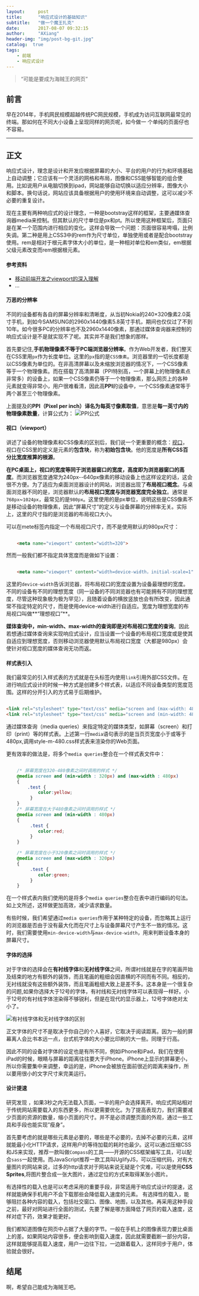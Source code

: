 ```yaml
---
layout:     post
title:      "响应式设计的基础知识"
subtitle:   "做一个魔王扎克"
date:       2017-08-07 09:32:15
author:     "AXiang"
header-img: "img/post-bg-git.jpg"
catalog:  true
tags:
    - 前端
    - 响应式设计
---
```

> “可能是要成为海贼王的网页”

## 前言

早在2014年，手机网民规模超越传统PC网民规模，手机成为访问互联网最常见的终端。那如何在不同大小设备上呈现同样的网页呢，如今做一
个单纯的页面仔也不容易。

---

## 正文

响应式设计，理念是设计和开发应根据屏幕的大小、平台的用户的行为和环境基础上自动调整；它应该有一个灵活的网格和布局，图像和CSS能够智能的组合使用。比如说用户从电脑切换到ipad，网站能够自动切换以适应分辨率，图像大小和脚本。换句话说，网站应该具备根据用户的使用环境来自动调整，这可以减少不必要的重复设计。

现在主要有两种响应式的设计理念，一种是bootstray这样的框架，主要通媒体查询器media来控制。但其默认的尺寸单位是px和pt。所以使用这种框架后，页面只是在某一个范围内进行相应的变化。这样会导致一个问题：页面很容易垮塌，比例失调。第二种是用上CSS3中的rem作为尺寸单位，单独使用或者是配合bootstray使用。rem是相对于根元素字体大小的单位，是一种相对单位和em类似，em根据父级元素改变而rem根据根元素。

#### 参考资料

- [移动前端开发之viewport的深入理解](http://mp.weixin.qq.com/s?__biz=MzA5NTM2MTEzNw==&mid=388124021&idx=1&sn=175ee9b47b17dde0f30f6c42130ed5e2&scene=2&srcid=10014LSu0sE98eaP14RHzaMw&from=timeline&isappinstalled=0#rd)
- ...


#### 万恶的分辨率

不同的设备都有各自的屏幕分辨率和清晰度，从当初Nokia的240×320像素2.0英寸手机，到如今SAMSUNG的2960x1440像素5.8英寸手机，期间也仅仅过了不到10年。如今很多PC的分辨率也不及2960x1440像素，那通过媒体查询器来控制的响应式设计是不是就实现不了呢。其实并不是我们想象的那样。

首先要记住,**手机物理像素不等于PC端浏览器分辨率**。作为Web开发者，我们整天在CSS里用`px`作为长度单位。这里的`px`指的是`CSS像素`。浏览器里的一切长度都是以CSS像素为单位的。在非高清屏幕以及未缩放浏览器的情况下，一个CSS像素等于一个物理像素。而在搭载了高清屏幕（PPI特别高，一个屏幕上的物理像素点非常多）的设备上，如果一个CSS像素仍等于一个物理像素，那么网页上的各种元素就变得非常小，用户很难看清，因此高**PPI**的设备中，一个CSS像素通常等于两个甚至三个物理像素。

上面提及的**PPI（Pixel per inch）**译名为**每英寸像素取值**，意思是**每一英寸内的物理像素数量**，计算公式为：
![PPI公式](/img/in-post/post-responsive/responsive-1708_1.jpg)

#### 视口（viewport）

讲述了设备的物理像素和CSS像素的区别后，我们说一个更重要的概念：[视口](http://mp.weixin.qq.com/s?__biz=MzA5NTM2MTEzNw==&mid=388124021&idx=1&sn=175ee9b47b17dde0f30f6c42130ed5e2&scene=2&srcid=10014LSu0sE98eaP14RHzaMw&from=timeline&isappinstalled=0#rd)，视口在CSS里的定义是<html>元素的**包含块**，称为**初始包含块**。他的宽度是**所有CSS百分比宽度推算的根源**。

**在PC桌面上，视口的宽度等同于浏览器窗口的宽度，高度即为浏览器窗口的高度**。而浏览器宽度通常为240px--640px像素的移动设备上也这样设定的话，这会很不方便。为了适应为桌面浏览器设计的网站，浏览器出现了**布局视口概念**。与桌面浏览器不同的是，浏览器默认的**布局视口宽度与浏览器宽度完全独立**。通常是`768px`~`1024px`，最常见的是`980px`。这里使用的是px单位，说明这些是CSS像素不是移动设备的物理像素，因此“屏幕尺寸”的定义与设备屏幕的分辨率无关。实际上，这里的尺寸指的是浏览器的布局视口大小。

可以在mete标签内指定一个布局视口尺寸，而不是使用默认的980px尺寸：

```html
    
    <meta name="viewport" content="width=320">

```

然而一般我们都不指定具体宽度而是做如下设置：

```html
    
    <meta name="viewport" content="width=device-width，initial-scale=1">

```

这里的`device-width`告诉浏览器，将布局视口的宽度设置为设备最理想的宽度。不同的设备有不同的理想宽度（同一设备的不同浏览器也有可能拥有不同的理想宽度，尽管这种现象极为极为罕见），且随着设备的横放竖放也会有所改变，因此通常不指定特定的尺寸，而是使用device-width进行自适应。宽度为理想宽度的布局视口叫做**“理想视口”**。

**媒体查询中，min-width、max-width的查询即是对布局视口宽度的查询**。因此若想通过媒体查询来实现响应式设计，应当设置一个设备的布局视口宽度或是使其自适应到理想宽度，否则移动浏览器使用默认布局视口宽度（大都是980px）会使针对视口宽度的媒体查询无功而返。


#### 样式表引入

我们最常见的引入样式表的方式就是在头标签内使用`link`引用外部CSS文件。在进行响应式设计的时候一种方式是创建多个样式表，以适应不同设备类型的宽度范围。这样的分开引入的方式易于后期维护。

```html
    
<link rel="stylesheet" type="text/css" media="screen and (max-width: 480px)" href="style-m-480.css" />
<link rel="stylesheet" type="text/css" media="screen and (min-width: 481px)" href="style-l-481.css" />

```
通过媒体查询（media queries）来指定特定的媒体类型，如屏幕（screen）和打印（print）等的样式表。上述第一行`media`语句表示的是当页页宽度小于或等于480px,调用style-m-480.css样式表来渲染你的Web页面。

更有效率的做法是，将多个`media queries`整合在一个样式表文件中：

```css
    
    /* 屏幕宽度在320-480像素之间时调用的样式 */
    @media screen and (min-width : 320px) and (max-width : 480px) 
    {     
        .test {
            color:yellow;
         }
    }
    /* 屏幕宽度在大于480像素之间时调用的样式 */
    @media screen and (min-width : 480px)
    {
         .test {
            color:red;
         }
    }

    /* 屏幕宽度在小于320像素之间时调用的样式 */
    @media screen and (max-width : 320px) 
    {
         .test {
            color:green;
         }
    }

```

在一个样式表内我们使用的是将多个`media queries`整合在表中进行编码的句法。如上文所述，这样做更加高效，减少请求数量。

有些时候，我们希望通过`media queries`作用于某种特定的设备，而忽略其上运行的浏览器是否由于没有最大化而在尺寸上与设备屏幕尺寸产生不一致的情况。这时，我们需要使用`min-device-width`与`max-device-width`，用来判断设备本身的屏幕尺寸。

#### 字体的选择

对于字体的选择会在**有衬线字体**和**无衬线字体**之间，所谓衬线就是在字的笔画开始及结束的地方有额外的装饰，而且笔画的粗细会因直横的不同而有不同。相反的，无衬线就没有这些额外装饰，而且笔画粗细大致上是差不多。这本身是一个很复杂的问题,如果你选择大于12号的字体，有衬线和无衬线字体可以表现得一样好。小于12号的有衬线字体渲染得不够锐利，但是在现代的显示器上，12号字体绝对太小了。

![有衬线字体和无衬线字体的区别](/img/in-post/post-responsive/responsive-1708_2.png)

正文字体的尺寸不是取决于你自己的个人喜好，它取决于阅读距离。因为一般的屏幕离人会比书本远一点，台式机字体的大小要比印刷的大一些。同理于行高。

因此不同的设备对字体的设定也是有所不同，例如iPhone和iPad，我们在使用iPad的时候，眼睛与屏幕的距离往往要大于iPhone。iPhone上显示的屏幕更小，所以你需要集中来调整，幸运的是，iPhone会被放在面前很近的距离来操作，所以要用很小的文字尺寸来完美运行。


#### 设计提速

研究发现 ，如果3秒之内无法载入页面，一半的用户会选择离开。响应式网站相对于传统网站需要载入的东西更多，所以更需要优化。为了提高表现力，我们需要减少页面的资源的数量，缩小页面的尺寸。并不是必须调整页面的外观，通过一些工具和手段也能实现”瘦身”。

首先要考虑的就是哪些元素是必要的，哪些是不必要的，去掉不必要的元素，这样就能最小化HTTP请求，这样用户的等待加载的耗时也最少。这可以通过压缩CSS和JS来实现，推荐一款叫做`Compass`的工具——开源的CSS框架编写工具，可以配合`sass`一起使用。而JavaScript推荐一款工具叫UglifyJS，可以压缩代码，对有大量图片的网站来说，过多的http请求对于网站来说无疑是个灾难，可以是使用**CSS Sprites**,将图片整合成一张大图片，通过定位的方式来取得某张小图片。

有选择性的载入也是可以考虑采用的重要手段，非常适用于响应式设计的提速，这样就能确保手机用户不会下载那些会降低载入速度的元素。
有选择性的载入，能够阻拦各种内容的载入，包括社交窗口、图像、地图，以及其他。再采用这种手段之前，最好对网站进行全面的测试，先要了解是哪方面降低了网页的载入速度，这样对症下药，效果才能更好。

我们都知道图像在网页中占据了大量的字节。一般在手机上的图像表现力要比桌面上的差。如果网站内容很多，便会影响到载入速度，因此就需要截断一部分内容，这样就能够提高载入速度，用户一边往下拉，一边跟着载入，这样同步于用户，体验就会很好。

#### 
## 结尾

啊，希望自己能成为海贼王吧。